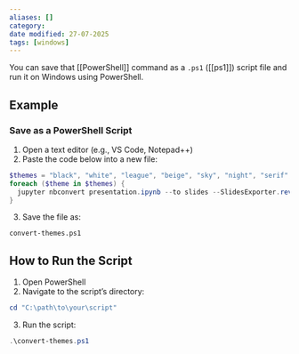 ```yaml
---
aliases: []
category:
date modified: 27-07-2025
tags: [windows]
---
```

You can save that [[PowerShell]] command as a `.ps1` ([[ps1]]) script file and run it on Windows using PowerShell.
## Example
### Save as a PowerShell Script

1. Open a text editor (e.g., VS Code, Notepad++)
2. Paste the code below into a new file:
```powershell
$themes = "black", "white", "league", "beige", "sky", "night", "serif", "simple", "solarized", "blood", "moon"
foreach ($theme in $themes) {
  jupyter nbconvert presentation.ipynb --to slides --SlidesExporter.reveal_theme=$theme --output "presentation_$theme"
}
```
3. Save the file as:
```
convert-themes.ps1
```

## How to Run the Script

1. Open PowerShell
2. Navigate to the script’s directory:
```powershell
cd "C:\path\to\your\script"
```
3. Run the script:
```powershell
.\convert-themes.ps1
```